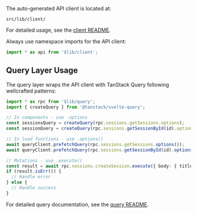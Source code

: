 The auto-generated API client is located at:
```
src/lib/client/
```

For detailed usage, see the [client README](./lib/client/README.md).

Always use namespace imports for the API client:

```typescript
import * as api from '$lib/client';
```

## Query Layer Usage

The query layer wraps the API client with TanStack Query following wellcrafted patterns:

```typescript
import * as rpc from '$lib/query';
import { createQuery } from '@tanstack/svelte-query';

// In components - use .options
const sessionsQuery = createQuery(rpc.sessions.getSessions.options);
const sessionQuery = createQuery(rpc.sessions.getSessionById(id).options);

// In load functions - use .options()
await queryClient.prefetchQuery(rpc.sessions.getSessions.options());
await queryClient.prefetchQuery(rpc.sessions.getSessionById(id).options());

// Mutations - use .execute()
const result = await rpc.sessions.createSession.execute({ body: { title } });
if (result.isErr()) {
  // Handle error
} else {
  // Handle success
}
```

For detailed query documentation, see the [query README](./lib/query/README.md).
